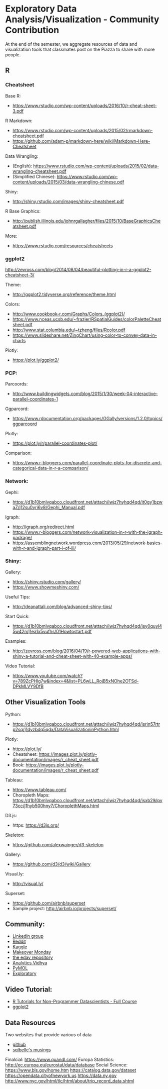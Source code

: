 # Exploratory Data Analysis/Visualization - Community Contribution
At the end of the semester, we aggregate resources of data and visualization tools that classmates post on the Piazza to share with more people. 


## R
### Cheatsheet
Base R: 
- https://www.rstudio.com/wp-content/uploads/2016/10/r-cheat-sheet-3.pdf

R Markdown: 
- https://www.rstudio.com/wp-content/uploads/2015/02/rmarkdown-cheatsheet.pdf
- https://github.com/adam-p/markdown-here/wiki/Markdown-Here-Cheatsheet

Data Wrangling: 
- (English): https://www.rstudio.com/wp-content/uploads/2015/02/data-wrangling-cheatsheet.pdf
- (Simplified Chinese): https://www.rstudio.com/wp-content/uploads/2015/03/data-wrangling-chinese.pdf

Shiny: 
- http://shiny.rstudio.com/images/shiny-cheatsheet.pdf

R Base Graphics:  
- http://publish.illinois.edu/johnrgallagher/files/2015/10/BaseGraphicsCheatsheet.pdf

More: 
- https://www.rstudio.com/resources/cheatsheets

### ggplot2
http://zevross.com/blog/2014/08/04/beautiful-plotting-in-r-a-ggplot2-cheatsheet-3/

Theme:
- http://ggplot2.tidyverse.org/reference/theme.html

Colors:
- http://www.cookbook-r.com/Graphs/Colors_(ggplot2)/
- https://www.nceas.ucsb.edu/~frazier/RSpatialGuides/colorPaletteCheatsheet.pdf
- http://www.stat.columbia.edu/~tzheng/files/Rcolor.pdf
- https://www.slideshare.net/ZingChart/using-color-to-convey-data-in-charts 

Plotly: 
- https://plot.ly/ggplot2/

### PCP:
Parcoords:  
- http://www.buildingwidgets.com/blog/2015/1/30/week-04-interactive-parallel-coordinates-1

Ggparcord: 
- https://www.rdocumentation.org/packages/GGally/versions/1.2.0/topics/ggparcoord

Plotly: 
- https://plot.ly/r/parallel-coordinates-plot/

Comparison: 
- https://www.r-bloggers.com/parallel-coordinate-plots-for-discrete-and-categorical-data-in-r-a-comparison/

### Network:
Gephi: 
- https://d1b10bmlvqabco.cloudfront.net/attach/iwjz7hyhqd4qd/it0gy1bzwaZ/j12su0yri6v8/Gephi_Manual.pdf

Igraph: 
- http://igraph.org/redirect.html
- https://www.r-bloggers.com/network-visualization-in-r-with-the-igraph-package/
- https://assemblingnetwork.wordpress.com/2013/05/29/network-basics-with-r-and-igraph-part-i-of-iii/

### Shiny:
Gallery: 
- https://shiny.rstudio.com/gallery/
- https://www.showmeshiny.com/

Useful Tips: 
- http://deanattali.com/blog/advanced-shiny-tips/

Start Quick: 
- https://d1b10bmlvqabco.cloudfront.net/attach/iwjz7hyhqd4qd/isy0quyl45w42n/j1ea1x5vufhs/01Howtostart.pdf

Examples: 
- http://zevross.com/blog/2016/04/19/r-powered-web-applications-with-shiny-a-tutorial-and-cheat-sheet-with-40-example-apps/

Video Tutorial:
- https://www.youtube.com/watch?v=789ZcPHlg7w&index=4&list=PL6wLL_RojB5xNOhe2OTSd-DPkMLVY9DfB
 
## Other Visualization Tools
Python: 
- https://d1b10bmlvqabco.cloudfront.net/attach/iwjz7hyhqd4qd/isrin57rtrp2sq/j1dyzbdq5qdx/DataVisualizationinPython.html

Plotly: 
- https://plot.ly/
- Cheatsheet: https://images.plot.ly/plotly-documentation/images/r_cheat_sheet.pdf
- Book: https://images.plot.ly/plotly-documentation/images/r_cheat_sheet.pdf

Tableau: 
- https://www.tableau.com/
- Choropleth Maps: https://d1b10bmlvqabco.cloudfront.net/attach/iwjz7hyhqd4qd/isxb2lklpy73cc/j1hyb500hny7/ChoroplethMaps.html

D3.js: 
- https: https://d3js.org/

Skeleton: 
- https://github.com/alexwainger/d3-skeleton

Gallery: 
- https://github.com/d3/d3/wiki/Gallery

Visual.ly: 
- http://visual.ly/

Superset: 
- https://github.com/airbnb/superset
- Sample project: http://airbnb.io/projects/superset/

## Community: 
* [Linkedin group](https://www.linkedin.com/groups/35222/profile) 
* [Reddit](https://www.reddit.com/r/dataisbeautiful/)
* [Kaggle](https://www.kaggle.com/datasets)
* [Makeover Monday](http://www.makeovermonday.co.uk/blog/)
* [the edav repository](http://moorissa.com/edav/)
* [Analytics Vidhya](https://www.analyticsvidhya.com)
* [PyMOL](http://www.pymol.org)
* [Exploratory](https://exploratory.io)

## Video Tutorial:
- [R Tutorials for Non-Programmer Datascientists - Full Course](https://www.youtube.com/playlist?list=PLFAYD0dt5xCzTQHDhMPZwBoaAXWeVhZzg)
- [ggplot2](https://www.youtube.com/watch?v=HeqHMM4ziXA)

## Data Resources
Two websites that provide various of data 
- [github](https://github.com/caesar0301/awesome-public-datasets)
- [sqlbelle's musings](https://sqlbelle.com/2015/01/16/data-sets-for-bianalyticsvisualization-projects/)

Finalcial: 
https://www.quandl.com/
Europa Statistics: http://ec.europa.eu/eurostat/data/database
Social Science:
	https://www.bls.gov/home.htm
https://catalog.data.gov/dataset
https://opendata.cityofnewyork.us
https://data.ny.gov
http://www.nyc.gov/html/tlc/html/about/trip_record_data.shtml
